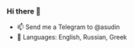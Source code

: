 ### Hi there 👋

<!-- ![github stats](https://github-readme-stats.vercel.app/api?username=asudin) -->

- 📫 Send me a Telegram to @asudin
- :speech_balloon: Languages: English, Russian, Greek 

<!-- <a href='https://ko-fi.com/myko-fiurl' target='_blank'><img height='36' style='border:0px;height:36px;' src='https://cdn.ko-fi.com/cdn/kofi2.png?v=2' border='0' alt='Buy Me a Coffee at ko-fi.com' /></a> -->
